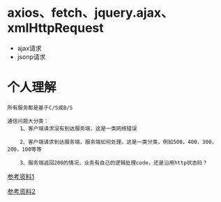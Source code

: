 # axios、fetch、jquery.ajax、xmlHttpRequest

* ajax请求
* jsonp请求

# 个人理解

    所有服务都是基于C/S或B/S

    通信问题大分类：
        1、客户端请求没有到达服务端，这是一类网络错误

        2、客户端请求到达服务端，服务端如何处理，这是一类分类，例如500，400，300，200，100等等

        3、服务端返回200的情况，业务有自己的逻辑处理code，还是沿用http状态码？


[参考资料1](https://segmentfault.com/a/1190000012836882)

[参考资料2](http://www.cnblogs.com/huilixieqi/p/6494380.html)